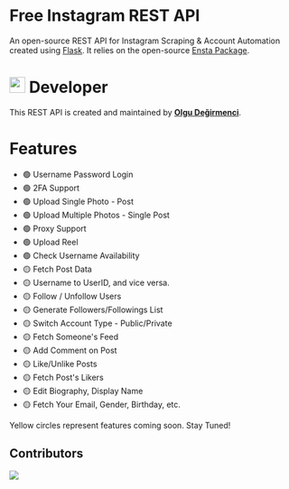 # Free Instagram REST API
An open-source REST API for Instagram Scraping & Account Automation created using [Flask](https://flask.palletsprojects.com). It relies on the open-source [Ensta Package](https://github.com/diezo/ensta).

# <img src="https://avatars.githubusercontent.com/u/92662245" width="28"/> Developer
This REST API is created and maintained by [**Olgu Değirmenci**](https://github.com/OlguD).

# Features
- 🟢 Username Password Login
- 🟢 2FA Support
- 🟢 Upload Single Photo - Post
- 🟢 Upload Multiple Photos - Single Post
- 🟢 Proxy Support
- 🟢 Upload Reel
- 🟢 Check Username Availability
- 🟡 Fetch Post Data
- 🟡 Username to UserID, and vice versa.
- 🟡 Follow / Unfollow Users
- 🟡 Generate Followers/Followings List
- 🟡 Switch Account Type - Public/Private
- 🟡 Fetch Someone's Feed
- 🟡 Add Comment on Post
- 🟡 Like/Unlike Posts
- 🟡 Fetch Post's Likers
- 🟡 Edit Biography, Display Name
- 🟡 Fetch Your Email, Gender, Birthday, etc.

Yellow circles represent features coming soon. Stay Tuned!

## Contributors
<a href = "https://github.com/diezo/ensta-rest/graphs/contributors">
  <img src = "https://contrib.rocks/image?repo=diezo/ensta-rest"/>
</a>
